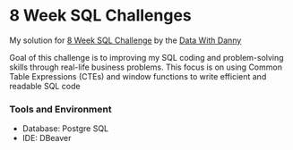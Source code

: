 # 8 Week SQL Challenges 

My solution for [8 Week SQL Challenge](https://8weeksqlchallenge.com/getting-started/) by the [Data With Danny](https://bit.ly/datawithdanny-8wsc)

Goal of this challenge is to improving my SQL coding and problem-solving skills through real-life business problems. This focus is on using Common Table Expressions (CTEs) and window functions to write efficient and readable SQL code 

### Tools and Environment
- Database: Postgre SQL
- IDE: DBeaver 
